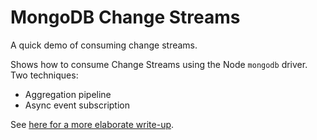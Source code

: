 # MongoDB Change Streams

A quick demo of consuming change streams.

Shows how to consume Change Streams using the Node `mongodb` driver.
Two techniques:
- Aggregation pipeline
- Async event subscription

See [here for a more elaborate write-up](http://plusnconsulting.com/post/MongoDB-Change-Streams/).
